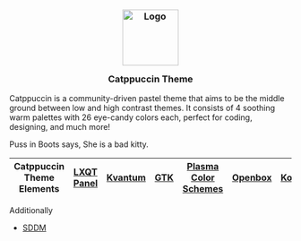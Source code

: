 
<h3 align="center">
	<img src="https://raw.githubusercontent.com/catppuccin/catppuccin/main/assets/logos/exports/1544x1544_circle.png" width="100" alt="Logo"/><br/>
	<img src="https://raw.githubusercontent.com/catppuccin/catppuccin/main/assets/misc/transparent.png" height="30" width="0px"/>
	Catppuccin Theme
	<img src="https://raw.githubusercontent.com/catppuccin/catppuccin/main/assets/misc/transparent.png" height="30" width="0px"/>
</h3>


Catppuccin is a community-driven pastel theme that aims to be the middle ground between low and high contrast themes. It consists of 4 soothing warm palettes with 26 eye-candy colors each, perfect for coding, designing, and much more! 

Puss in Boots says, She is a bad kitty.

| Catppuccin Theme Elements | [LXQT Panel](https://github.com/catppuccin/lxqt) | [Kvantum](https://github.com/PapirusDevelopmentTeam/arc-kde) | [GTK](https://github.com/catppuccin/gtk) | [Plasma Color Schemes](https://github.com/catppuccin/kde) | [Openbox](https://github.com/prateektade/catppuccin-openbox) | [Konsole/qterminal](https://github.com/catppuccin/konsole)|
| ----- | ----- | ----- | ----- | ----- | ----- | ----- |

Additionally
+ [SDDM](https://github.com/catppuccin/sddm)
